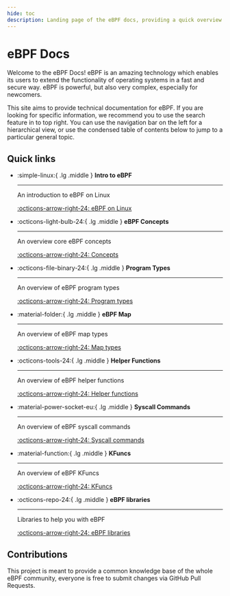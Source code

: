 ```yaml
---
hide: toc
description: Landing page of the eBPF docs, providing a quick overview of the main topics and links to the most important pages. These docs aim to provide a knowledge base for all there is to know about eBPF with a focus on developers.
---
```

# eBPF Docs

Welcome to the eBPF Docs! eBPF is an amazing technology which enables its users to extend the functionality of operating systems in a fast and secure way. eBPF is powerful, but also very complex, especially for newcomers. 

This site aims to provide technical documentation for eBPF. If you are looking for specific information, we recommend you to use the search feature in to top right. You can use the navigation bar on the left for a hierarchical view, or use the condensed table of contents below to jump to a particular general topic.

## Quick links

<div class="grid cards" markdown>

-   :simple-linux:{ .lg .middle } __Intro to eBPF__

    ---

    An introduction to eBPF on Linux

    [:octicons-arrow-right-24: eBPF on Linux](./linux/index.md)

-   :octicons-light-bulb-24:{ .lg .middle } __eBPF Concepts__

    ---

    An overview core eBPF concepts

    [:octicons-arrow-right-24: Concepts](./linux/concepts/index.md)

-   :octicons-file-binary-24:{ .lg .middle } __Program Types__

    ---

    An overview of eBPF program types

    [:octicons-arrow-right-24: Program types](./linux/program-type/index.md)

-   :material-folder:{ .lg .middle } __eBPF Map__

    ---

    An overview of eBPF map types

    [:octicons-arrow-right-24: Map types](./linux/map-type/index.md)

-   :octicons-tools-24:{ .lg .middle } __Helper Functions__

    ---

    An overview of eBPF helper functions

    [:octicons-arrow-right-24: Helper functions](./linux/helper-function/index.md)


-   :material-power-socket-eu:{ .lg .middle } __Syscall Commands__

    ---
    
    An overview of eBPF syscall commands

    [:octicons-arrow-right-24: Syscall commands](./linux/syscall/index.md)

-   :material-function:{ .lg .middle } __KFuncs__

    ---

    An overview of eBPF KFuncs

    [:octicons-arrow-right-24: KFuncs](./linux/kfuncs/index.md)

-   :octicons-repo-24:{ .lg .middle } __eBPF libraries__

    ---

    Libraries to help you with eBPF

    [:octicons-arrow-right-24: eBPF libraries](./ebpf-library/index.md)

</div>

## Contributions

This project is meant to provide a common knowledge base of the whole eBPF community, everyone is free to submit changes via GitHub Pull Requests.

